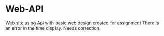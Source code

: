 # Web-API
Web site using Api with basic web design created for assignment 
There is an error in the time display. Needs correction.

